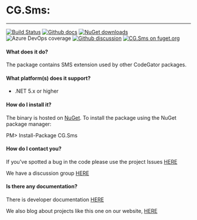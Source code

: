 # CG.Sms: 
---
[![Build Status](https://dev.azure.com/codegator/CG.Sms/_apis/build/status/CodeGator.CG.Sms?branchName=main)](https://dev.azure.com/codegator/CG.Sms/_build/latest?definitionId=26&branchName=main)
[![Github docs](https://img.shields.io/static/v1?label=Documentation&message=online&color=blue)](https://codegator.github.io/CG.Sms/index.html)
[![NuGet downloads](https://img.shields.io/nuget/dt/CG.Sms.svg?style=flat)](https://nuget.org/packages/CG.Sms)
![Azure DevOps coverage](https://img.shields.io/azure-devops/coverage/codegator/CG.Sms/26)
[![Github discussion](https://img.shields.io/badge/Discussion-online-blue)](https://github.com/CodeGator/CG.Sms/discussions)
[![CG.Sms on fuget.org](https://www.fuget.org/packages/CG.Sms/badge.svg)](https://www.fuget.org/packages/CG.Sms)

#### What does it do?
The package contains SMS extension used by other CodeGator packages.

#### What platform(s) does it support?
* .NET 5.x or higher

#### How do I install it?
The binary is hosted on [NuGet](https://www.nuget.org/packages/CG.Sms/). To install the package using the NuGet package manager:

PM> Install-Package CG.Sms

#### How do I contact you?
If you've spotted a bug in the code please use the project Issues [HERE](https://github.com/CodeGator/CG.Sms/issues)

We have a discussion group [HERE](https://github.com/CodeGator/CG.Sms/discussions)

#### Is there any documentation?
There is developer documentation [HERE](https://codegator.github.io/CG.Sms/)

We also blog about projects like this one on our website, [HERE](http://www.codegator.com)
